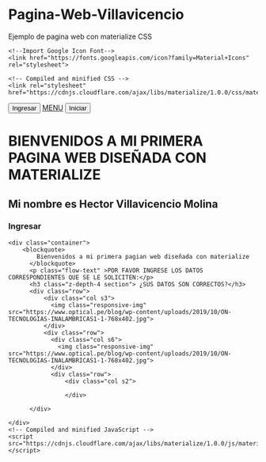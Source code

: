 # Pagina-Web-Villavicencio
Ejemplo de pagina web con materialize CSS

<!DOCTYPE html>
<html lang="en">
<head>
    <meta charset="UTF-8">
    <meta http-equiv="X-UA-Compatible" content="IE=edge">
    <meta name="viewport" content="width=device-width, initial-scale=1.0">
    <title>Document</title>

    <!--Import Google Icon Font-->
    <link href="https://fonts.googleapis.com/icon?family=Material+Icons" rel="stylesheet">

    <!-- Compiled and minified CSS -->
    <link rel="stylesheet" href="https://cdnjs.cloudflare.com/ajax/libs/materialize/1.0.0/css/materialize.min.css">

</head>
<body>
  
  <div class="container">
    <button class="btn">Ingresar</button>
    <a href="#" class="btn">MENU</a>
    <button class="btn-flat red">Iniciar</button>
  </div>
  
  
  
  <div class="container">
    <h1 class="purple lighten-4">BIENVENIDOS A MI PRIMERA PAGINA WEB DISEÑADA CON MATERIALIZE</h1>
    <h2 class="red lighten-3">Mi nombre es Hector Villavicencio Molina</h2>
    <h3 class="green-text text darken-3"> Ingresar </h2>
  </div>
  
    <div class="container">
        <blockquote>
            Bienvenidos a mi primera pagian web diseñada con materialize 
          </blockquote>
          <p class="flow-text" >POR FAVOR INGRESE LOS DATOS CORRESPONDIENTES QUE SE LE SOLICITEN:</p>
          <h3 class="z-depth-4 section"> ¿SUS DATOS SON CORRECTOS?</h3>
          <div class="row">
              <div class="col s3">
                <img class="responsive-img" src="https://www.optical.pe/blog/wp-content/uploads/2019/10/ON-TECNOLOGIAS-INALAMBRICAS1-1-768x402.jpg">
              </div>
              <div class="row">
                <div class="col s6">
                  <img class="responsive-img" src="https://www.optical.pe/blog/wp-content/uploads/2019/10/ON-TECNOLOGIAS-INALAMBRICAS1-1-768x402.jpg">
                </div>
                <div class="row">
                    <div class="col s2">
                      
                    </div>
            
          </div>

    </div>
    <!-- Compiled and minified JavaScript -->
    <script src="https://cdnjs.cloudflare.com/ajax/libs/materialize/1.0.0/js/materialize.min.js"></script>

</body>
</html>
    
                                                                                                
